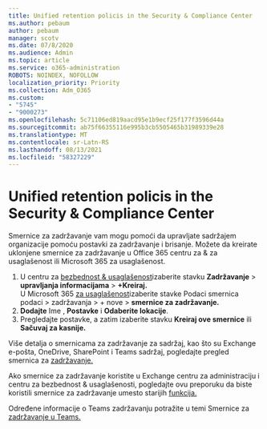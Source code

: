 ```yaml
---
title: Unified retention policis in the Security & Compliance Center
ms.author: pebaum
author: pebaum
manager: scotv
ms.date: 07/8/2020
ms.audience: Admin
ms.topic: article
ms.service: o365-administration
ROBOTS: NOINDEX, NOFOLLOW
localization_priority: Priority
ms.collection: Adm_O365
ms.custom:
- "5745"
- "9000273"
ms.openlocfilehash: 5c71106ed819aacd95e1b9ecf25f177f3596d44a
ms.sourcegitcommit: ab75f66355116e995b3cb5505465b31989339e28
ms.translationtype: MT
ms.contentlocale: sr-Latn-RS
ms.lasthandoff: 08/13/2021
ms.locfileid: "58327229"
---
```

# <a name="unified-retention-policies-in-the-security--compliance-center"></a>Unified retention policis in the Security & Compliance Center

Smernice za zadržavanje vam mogu pomoći da upravljate sadržajem organizacije pomoću postavki za zadržavanje i brisanje. Možete da kreirate uklonjene smernice za zadržavanje u Office 365 centru za & za usaglašenost ili Microsoft 365 za usaglašenost. 

1. U centru za [bezbednost & usaglašenost](https://go.microsoft.com/fwlink/p/?linkid=2077143)izaberite stavku **Zadržavanje**  >  **upravljanja informacijama**  >  **+Kreiraj.** <br/>
    U Microsoft 365 [za usaglašenost](https://go.microsoft.com/fwlink/p/?linkid=2077149)izaberite stavke Podaci smernica podaci > zadržavanja > + nove   >  **smernice za zadržavanje.**
2. **Dodajte** Ime , **Postavke** i **Odaberite lokacije**.
3. Pregledajte postavke, a zatim izaberite stavku **Kreiraj ove smernice** ili **Sačuvaj za kasnije.**  
      
Više detalja o smernicama za zadržavanje za sadržaj, kao što su Exchange e-pošta, OneDrive, SharePoint i Teams sadržaj, pogledajte pregled smernica za [zadržavanje.](https://go.microsoft.com/fwlink/?linkid=2127785)  
    
Ako smernice za zadržavanje koristite u Exchange centru za administraciju i centru za bezbednost & usaglašenosti, pogledajte ovu preporuku da biste koristili smernice za zadržavanje umesto starijih [funkcija.](https://docs.microsoft.com/microsoft-365/compliance/retention-policies#use-a-retention-policy-instead-of-older-features)  
    
Određene informacije o Teams zadržavanju potražite u temi Smernice za [zadržavanje u Teams.](https://docs.microsoft.com/microsoftteams/retention-policies)